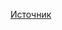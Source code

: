 [Источник](https://github.com/wikimedia/apps-android-wikipedia/tree/e0be1600e8d09a86be62f9efcdb76b172b4e100b)
